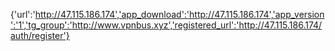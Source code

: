 {'url':'http://47.115.186.174','app_download':'http://47.115.186.174','app_version':'1','tg_group':'http://www.vpnbus.xyz','registered_url':'http://47.115.186.174/auth/register'}
